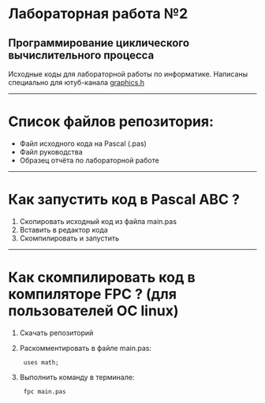 # Лабораторная работа №2

## Программирование циклического вычислительного процесса

Исходные коды для лабораторной работы по информатике.
Написаны специально для ютуб-канала [graphics.h](https://www.youtube.com/channel/UCAwoqozl2nccku39rhL9_OA?sub_confirmation=1)

---------------------------------

# Список файлов репозитория:

- Файл исходного кода на Pascal (.pas)
- Файл руководства
- Образец отчёта по лабораторной работе

---------------------------------

# Как запустить код в Pascal ABC ?

1. Скопировать исходный код из файла main.pas
2. Вставить в редактор кода
3. Скомпилировать и запустить

---------------------------------

# Как скомпилировать код в компиляторе FPC ? (для пользователей ОС linux)

1. Скачать репозиторий
2. Раскомментировать в файле main.pas:

		uses math;

3. Выполнить команду в терминале:

		fpc main.pas


